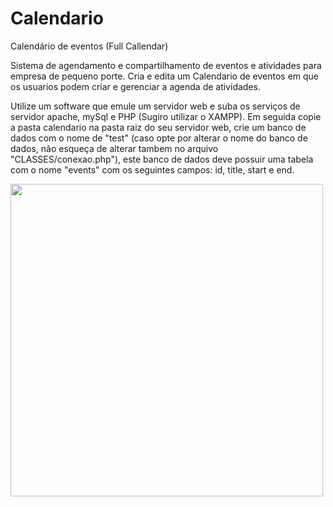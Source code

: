 # Calendario
Calendário de eventos
(Full Callendar)

Sistema de agendamento e compartilhamento de eventos e atividades para empresa de pequeno porte. Cria e edita um Calendario de eventos em que os usuarios podem criar e gerenciar a agenda de atividades.

Utilize um software que emule um servidor web e suba os serviços de servidor apache, mySql e PHP (Sugiro utilizar o XAMPP). Em seguida copie a pasta calendario na pasta raiz do seu servidor web, crie um banco de dados com o nome de "test" (caso opte por alterar o nome do banco de dados, não esqueça de alterar tambem no arquivo "CLASSES/conexao.php"), este banco de dados deve possuir uma tabela com o nome "events" com os seguintes campos: id, title, start e end.

<img src="https://user-images.githubusercontent.com/33841428/144291736-a6cbb861-436d-4132-9630-cf3e32e34443.png" style="width: 500px;">
